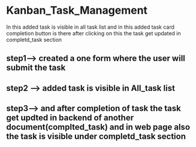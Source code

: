 # Kanban_Task_Management
In this added task is visible in all task list and in this added task card completion button is there after clicking on this the task get updated in completd_task section

## step1--> created a one form where the user will submit the task
## step2 --> added task is visible in All_task list
## step3--> and after completion of task the task get updted in backend of another document(complted_task) and in web page also the task is visible under completd_task section

